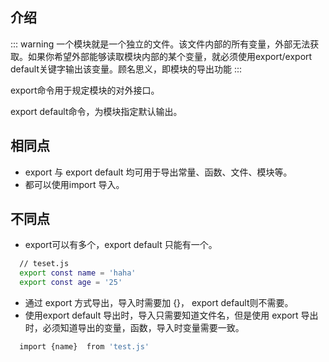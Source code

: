 ## 介绍
::: warning 
  一个模块就是一个独立的文件。该文件内部的所有变量，外部无法获取。如果你希望外部能够读取模块内部的某个变量，就必须使用export/export default关键字输出该变量。顾名思义，即模块的导出功能
:::

export命令用于规定模块的对外接口。

export default命令，为模块指定默认输出。

## 相同点
- export 与 export default 均可用于导出常量、函数、文件、模块等。
- 都可以使用import 导入。

## 不同点

- export可以有多个，export default 只能有一个。
```sh
  // teset.js
  export const name = 'haha'
  export const age = '25'
```
- 通过 export 方式导出，导入时需要加 {}， export default则不需要。
- 使用export default 导出时，导入只需要知道文件名，但是使用 export 导出时，必须知道导出的变量，函数，导入时变量需要一致。
```sh
  import {name}  from 'test.js'
```


